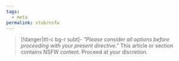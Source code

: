 ```yaml
---
tags:
  - meta
permalink: stub/nsfw
---
```

>[!danger|ttl-c bg-r subt]- _"Please consider all options before proceeding with your present directive."_ This article or section contains NSFW content. Proceed at your discretion.